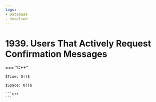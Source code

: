 ```yaml
---
tags:
- Database
- Unsolved
---
```



# 1939. Users That Actively Request Confirmation Messages

=== "C++"

    $Time: O()$

    $Space: O()$

    ```c++
    ```